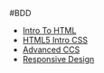 #BDD

<ul>
    <li><a href="intro_to_html/index.html" target="_blank">Intro To HTML</a></li>
    <li><a href="html5_intro_css/index.html" target="_blank">HTML5 Intro CSS</a></li>
    <li><a href="advanced_css/index.html" target="_blank">Advanced CCS</a></li>
    <li><a href="responsive_css/index.html" target="_blank">Responsive Design</a></li>
</ul>